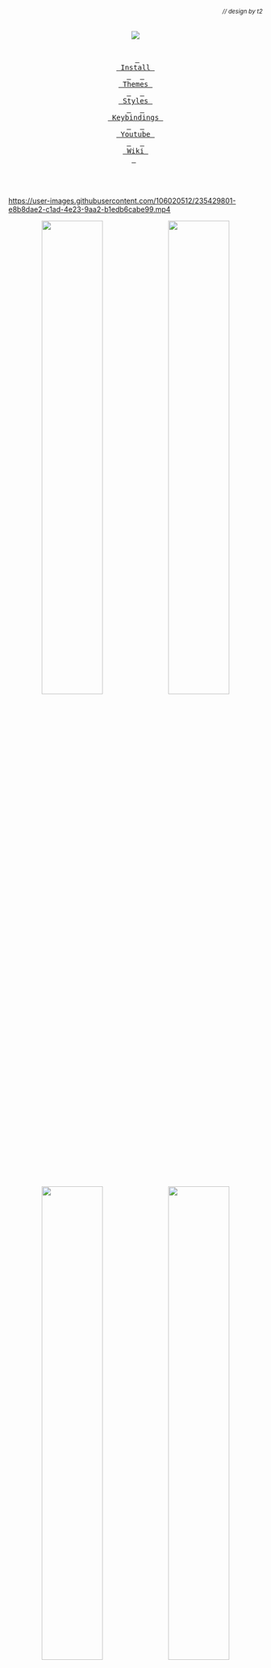###### *<div align = right><sub>// design by t2</sub></div>*
<div align = center><img src="https://raw.githubusercontent.com/prasanthrangan/hyprdots/main/Source/assets/hyprdots_banner.png"><br><br>

&ensp;[<kbd> <br> Install <br> </kbd>](#Installation)&ensp;
&ensp;[<kbd> <br> Themes <br> </kbd>](#Themes)&ensp;
&ensp;[<kbd> <br> Styles <br> </kbd>](#Styles)&ensp;
&ensp;[<kbd> <br> Keybindings <br> </kbd>](#Keybindings)&ensp;
&ensp;[<kbd> <br> Youtube <br> </kbd>](#Youtube)&ensp;
&ensp;[<kbd> <br> Wiki <br> </kbd>](https://github.com/prasanthrangan/hyprdots/wiki)&ensp;
<br><br><br><br></div>


<https://user-images.githubusercontent.com/106020512/235429801-e8b8dae2-c1ad-4e23-9aa2-b1edb6cabe99.mp4>

<p align="center">
    <img align="center" width="49%" src="https://raw.githubusercontent.com/prasanthrangan/hyprdots/main/Source/assets/showcase_1.png" /> <img align="center" width="49%" src="https://raw.githubusercontent.com/prasanthrangan/hyprdots/main/Source/assets/showcase_2.png" />
    <img align="center" width="49%" src="https://raw.githubusercontent.com/prasanthrangan/hyprdots/main/Source/assets/showcase_3.png" /> <img align="center" width="49%" src="https://raw.githubusercontent.com/prasanthrangan/hyprdots/main/Source/assets/showcase_4.png" />
</p>

https://github.com/prasanthrangan/hyprdots/assets/106020512/c995699a-299c-4a8e-99d4-71aa3d68eb93


<div align = right> <br><br>

[<kbd> <br> 🡅 <br> </kbd>](#-design-by-t2)
</div>

## Installation

The installation script is made for Arch, but **may** work on some Arch based distros with **systemd**.
For Debian, please refer **Senshi111**'s version [here](https://github.com/Senshi111/debian-hyprland-hyprdots).
Checkout **Ksk**'s [video](https://www.youtube.com/watch?v=mb8h1-LB9K0) for full installation walkthrough.

> [!IMPORTANT]
> Install script will auto-detect nvidia card and install nvidia-dkms drivers for your kernel.
> So please ensure that your Nvidia card supports [dkms](https://wiki.archlinux.org/title/NVIDIA) drivers and hyprland.

> [!CAUTION]
> The script modifies your grub config to enable Nvidia drm and theme.
> This script is also designed to be done after a minimal arch installation, using it on previously installed desktop should work but will change whatever you currently have (gtk/qt theming, shell, sddm, grub, etc) and is at your own risk.

But anyway… let's move on to the installation process!

1. Download iso

   ```sh
   # Yoink nixos-unstable
   wget -O nixos.iso https://channels.nixos.org/nixos-unstable/latest-nixos-minimal-x86_64-linux.iso

   # Write it to a flash drive
   cp nixos.iso /dev/sdX
   ```

2. Boot into the installer.

3. Connect to the internet
  
   ```bash
   $ ping archlinux.org # if this is successful you can skip this step
   ```
   ```bash
   # Find your interface
   $ iwctl
   $ device list
   
   # Search for networks
   $ station <interface> scan
   $ station <interface> get-networks

   # Connect to the internet
   $ station <interface> connect <network>
   $ exit

   # Check if you have internet
   $ ping archlinux.org
   ```
 
4. Download and excecute the script

   ```bash
   # Run this command to start the installation
   bash <(curl -L github.com/Sitolam/hyprdots/raw/master/Scripts/install_arch.sh)
   ```


> [!TIP]
> You can also create your own list (for ex. `custom_apps.lst`) with all your favorite apps and pass the file as a parameter to install it -
>```shell
>./install.sh custom_apps.lst
>```

Please reboot after the install script completes and takes you to sddm login screen (or black screen) for the first time.
For more details, please refer [installation wiki](https://github.com/prasanthrangan/hyprdots/wiki/Installation)

### Updating
To update Hyprdots you will need to pull the latest changes from github and restore the configs by doing -

```shell
cd ~/Hyprdots/Scripts
git pull
./install.sh -r
```

> [!IMPORTANT]
> This backs up and overwrites all configs as setup by `restore_cfg.lst` in ~/Hyprdots/Scripts.
> So please note that any configurations you made may be overwritten if listed to be done so, but can be recovered in ~/.config/cfg_backups.


<div align = right> <br><br>

[<kbd> <br> 🡅 <br> </kbd>](#-design-by-t2)
</div>

## Themes

To create your own custom theme, please refer [theming wiki](https://github.com/prasanthrangan/hyprdots/wiki/Theming)

> [!TIP]
> You can install/browse/create/maintain/share additional themes (ex. [Synth-Wave](https://github.com/prasanthrangan/hyprdots-mod)) using themepatcher.
> For more details please refer [themepatcher wiki](https://github.com/prasanthrangan/hyprdots/wiki/Theming#theme-patcher).

<br><div align="center"><table><tr><td><img width="60" src="https://raw.githubusercontent.com/prasanthrangan/hyprdots/main/Source/assets/hyprdots_logo.png"></td><td>

[![Catppuccin-Mocha](https://placehold.co/130x30/b4befe/11111b?text=Catppuccin-Mocha&font=Oswald)](#-Catppuccin-Mocha)
[![Catppuccin-Latte](https://placehold.co/130x30/dd7878/eff1f5?text=Catppuccin-Latte&font=Oswald)](#-Catppuccin-Latte)
[![Decay-Green](https://placehold.co/130x30/90ceaa/151720?text=Decay-Green&font=Oswald)](#-Decay-Green)
[![Rosé-Pine](https://placehold.co/130x30/c4a7e7/191724?text=Rosé-Pine&font=Oswald)](#-Rosé-Pine)
[![Tokyo-Night](https://placehold.co/130x30/7aa2f7/24283b?text=Tokyo-Night&font=Oswald)](#-Tokyo-Night)<br>
[![Material-Sakura](https://placehold.co/130x30/f2e9e1/b4637a?text=Material-Sakura&font=Oswald)](#-Material-Sakura)
[![Graphite-Mono](https://placehold.co/130x30/a6a6a6/262626?text=Graphite-Mono&font=Oswald)](#-Graphite-Mono)
[![Cyberpunk-Edge](https://placehold.co/130x30/fada16/000000?text=Cyberpunk-Edge&font=Oswald)](#-Cyberpunk-Edge)
[![Frosted-Glass](https://placehold.co/130x30/7ed6ff/1e4c84?text=Frosted-Glass&font=Oswald)](#-Frosted-Glass-by-T-crypt)
[![Gruvbox-Retro](https://placehold.co/130x30/475437/B5CC97?text=Gruvbox-Retro&font=Oswald)](#-Gruvbox-Retro-by-T-crypt)
</td></tr></table></div><br><table><td><br>

> #### ***<div align = right>// Catppuccin-Mocha</div>***

![Catppuccin-Mocha#1](https://raw.githubusercontent.com/prasanthrangan/hyprdots/main/Source/assets/theme_mocha_1.png)
![Catppuccin-Mocha#2](https://raw.githubusercontent.com/prasanthrangan/hyprdots/main/Source/assets/theme_mocha_2.png)<br><br>

> #### ***<div align = right>// Catppuccin-Latte</div>***

![Catppuccin-Latte#1](https://raw.githubusercontent.com/prasanthrangan/hyprdots/main/Source/assets/theme_latte_1.png)
![Catppuccin-Latte#2](https://raw.githubusercontent.com/prasanthrangan/hyprdots/main/Source/assets/theme_latte_2.png)<br><br>

> #### ***<div align = right>// Decay-Green</div>***
![Decay-Green#1](https://raw.githubusercontent.com/prasanthrangan/hyprdots/main/Source/assets/theme_decay_1.png)
![Decay-Green#2](https://raw.githubusercontent.com/prasanthrangan/hyprdots/main/Source/assets/theme_decay_2.png)<br><br>

> #### ***<div align = right>// Rosé-Pine</div>***
![Rosé-Pine#1](https://raw.githubusercontent.com/prasanthrangan/hyprdots/main/Source/assets/theme_rosine_1.png)
![Rosé-Pine#2](https://raw.githubusercontent.com/prasanthrangan/hyprdots/main/Source/assets/theme_rosine_2.png)<br><br>

> #### ***<div align = right>// Tokyo-Night</div>***
![Tokyo-Night#1](https://raw.githubusercontent.com/prasanthrangan/hyprdots/main/Source/assets/theme_tokyo_1.png)
![Tokyo-Night#2](https://raw.githubusercontent.com/prasanthrangan/hyprdots/main/Source/assets/theme_tokyo_2.png)<br><br>

> #### ***<div align = right>// Material-Sakura</div>***
![Material-Sakura#1](https://raw.githubusercontent.com/prasanthrangan/hyprdots/main/Source/assets/theme_maura_1.png)
![Material-Sakura#2](https://raw.githubusercontent.com/prasanthrangan/hyprdots/main/Source/assets/theme_maura_2.png)<br><br>

> #### ***<div align = right>// Graphite-Mono</div>***
![Graphite-Mono#1](https://raw.githubusercontent.com/prasanthrangan/hyprdots/main/Source/assets/theme_graph_1.png)
![Graphite-Mono#2](https://raw.githubusercontent.com/prasanthrangan/hyprdots/main/Source/assets/theme_graph_2.png)<br><br>

> #### ***<div align = right>// Cyberpunk-Edge</div>***
![Cyberpunk-Edge#1](https://raw.githubusercontent.com/prasanthrangan/hyprdots/main/Source/assets/theme_cedge_1.png)
![Cyberpunk-Edge#2](https://raw.githubusercontent.com/prasanthrangan/hyprdots/main/Source/assets/theme_cedge_2.png)<br><br>

> #### ***<div align = right>// Frosted-Glass by T-crypt</div>***
![Frosted-Glass#1](https://raw.githubusercontent.com/prasanthrangan/hyprdots/main/Source/assets/theme_frosted_1.png)
![Frosted-Glass#2](https://raw.githubusercontent.com/prasanthrangan/hyprdots/main/Source/assets/theme_frosted_2.png)<br><br>

> #### ***<div align = right>// Gruvbox-Retro by T-crypt</div>***
![Gruvbox-Retro#1](https://raw.githubusercontent.com/prasanthrangan/hyprdots/main/Source/assets/theme_gruvbox_1.png)
![Gruvbox-Retro#2](https://raw.githubusercontent.com/prasanthrangan/hyprdots/main/Source/assets/theme_gruvbox_2.png)

</td></table>


<div align = right> <br><br>

[<kbd> <br> 🡅 <br> </kbd>](#-design-by-t2)
</div>

## Styles

| Theme Select |
| :-: |
| ![Theme Select](https://raw.githubusercontent.com/prasanthrangan/hyprdots/main/Source/assets/theme_select.png) |

| Wallpaper Select |
| :-: |
| ![Wallpaper Select](https://raw.githubusercontent.com/prasanthrangan/hyprdots/main/Source/assets/walls_select.png) |

| Launcher Style Select |
| :-: |
| ![Launcher Style Select](https://raw.githubusercontent.com/prasanthrangan/hyprdots/main/Source/assets/rofi_style_sel.png) |

| Launcher Styles |
| :-: |
| ![rofi style#1](https://raw.githubusercontent.com/prasanthrangan/hyprdots/main/Source/assets/rofi_style_1.png) |
| ![rofi style#2](https://raw.githubusercontent.com/prasanthrangan/hyprdots/main/Source/assets/rofi_style_2.png) |
| ![rofi style#3](https://raw.githubusercontent.com/prasanthrangan/hyprdots/main/Source/assets/rofi_style_3.png) |
| ![rofi style#4](https://raw.githubusercontent.com/prasanthrangan/hyprdots/main/Source/assets/rofi_style_4.png) |
| ![rofi style#5](https://raw.githubusercontent.com/prasanthrangan/hyprdots/main/Source/assets/rofi_style_5.png) |
| ![rofi style#6](https://raw.githubusercontent.com/prasanthrangan/hyprdots/main/Source/assets/rofi_style_6.png) |
| ![rofi style#7](https://raw.githubusercontent.com/prasanthrangan/hyprdots/main/Source/assets/rofi_style_7.png) |
| ![rofi style#8](https://raw.githubusercontent.com/prasanthrangan/hyprdots/main/Source/assets/rofi_style_8.png) |
| ![rofi style#9](https://raw.githubusercontent.com/prasanthrangan/hyprdots/main/Source/assets/rofi_style_9.png) |

| Wlogout Menu |
| :-: |
| ![Wlogout Menu#1](https://raw.githubusercontent.com/prasanthrangan/hyprdots/main/Source/assets/wlog_style_1.png) |
| ![Wlogout Menu#2](https://raw.githubusercontent.com/prasanthrangan/hyprdots/main/Source/assets/wlog_style_2.png) |

| Game Launchers |
| :-: |
| ![Game Launchers#1](https://raw.githubusercontent.com/prasanthrangan/hyprdots/main/Source/assets/game_launch_1.png) |
| ![Game Launchers#2](https://raw.githubusercontent.com/prasanthrangan/hyprdots/main/Source/assets/game_launch_2.png) |
| ![Game Launchers#3](https://raw.githubusercontent.com/prasanthrangan/hyprdots/main/Source/assets/game_launch_3.png) |
| ![Game Launchers#4](https://raw.githubusercontent.com/prasanthrangan/hyprdots/main/Source/assets/game_launch_4.png) |
| ![Game Launchers#5](https://raw.githubusercontent.com/prasanthrangan/hyprdots/main/Source/assets/game_launch_5.png) |


<div align = right> <br><br>

[<kbd> <br> 🡅 <br> </kbd>](#-design-by-t2)
</div>

## Packages

<table><tr><td>
<code>n</code><br><code>v</code><br><code>i</code><br><code>d</code><br><code>i</code><br><code>a</code></td><td><table>
    <tr><td>linux-headers</td><td>for main kernel (script will auto detect from /usr/lib/modules/)</td></tr>
    <tr><td>linux-zen-headers</td><td>for zen kernel (script will auto detect from /usr/lib/modules/)</td></tr>
    <tr><td>linux-lts-headers</td><td>for lts kernel (script will auto detect from /usr/lib/modules/)</td></tr>
    <tr><td>nvidia-dkms</td><td>nvidia drivers (script will auto detect from lspci -k | grep -A 2 -E "(VGA|3D)")</td></tr>
    <tr><td>nvidia-utils</td><td>nvidia utils (script will auto detect from lspci -k | grep -A 2 -E "(VGA|3D)")</td></tr></table>
</td></tr></table>

<table><tr><td>
<code>u</code><br><code>t</code><br><code>i</code><br><code>l</code><br><code>s</code></td><td><table>
    <tr><td>pipewire</td><td>audio and video server</td></tr>
    <tr><td>pipewire-alsa</td><td>for audio</td></tr>
    <tr><td>pipewire-audio</td><td>for audio</td></tr>
    <tr><td>pipewire-jack</td><td>for audio</td></tr>
    <tr><td>pipewire-pulse</td><td>for audio</td></tr>
    <tr><td>gst-plugin-pipewire</td><td>for audio</td></tr>
    <tr><td>wireplumber</td><td>audio and video server</td></tr>
    <tr><td>networkmanager</td><td>network manager</td></tr>
    <tr><td>network-manager-applet</td><td>nm tray</td></tr>
    <tr><td>bluez</td><td>for bluetooth</td></tr>
    <tr><td>bluez-utils</td><td>for bluetooth</td></tr>
    <tr><td>blueman</td><td>bt tray</td></tr></table>
</td></tr></table>

<table><tr><td>
<code>l</code><br><code>o</code><br><code>g</code><br><code>i</code><br><code>n</code></td><td><table>
    <tr><td>sddm-git</td><td>display manager for login</td></tr>
    <tr><td>qt5-wayland</td><td>for QT wayland XDP</td></tr>
    <tr><td>qt6-wayland</td><td>for QT wayland XDP</td></tr>
    <tr><td>qt5-quickcontrols</td><td>for sddm theme</td></tr>
    <tr><td>qt5-quickcontrols2</td><td>for sddm theme</td></tr>
    <tr><td>qt5-graphicaleffects</td><td>for sddm theme</td></tr></table>
</td></tr></table>

<table><tr><td>
<code>h</code><br><code>y</code><br><code>p</code><br><code>r</code></td><td><table>
    <tr><td>hyprland-git</td><td>main window manager (hyprland-nvidia-git if nvidia card is detected)</td></tr>
    <tr><td>dunst</td><td>graphical notification daemon</td></tr>
    <tr><td>rofi-lbonn-wayland-git</td><td>app launcher</td></tr>
    <tr><td>waybar-hyprland-git</td><td>status bar</td></tr>
    <tr><td>swww</td><td>wallpaper app</td></tr>
    <tr><td>swaylock-effects-git</td><td>lockscreen</td></tr>
    <tr><td>wlogout</td><td>logout screen</td></tr>
    <tr><td>grimblast-git</td><td>screenshot tool</td></tr>
    <tr><td>slurp</td><td>selects region for screenshot/screenshare</td></tr>
    <tr><td>swappy</td><td>screenshot editor</td></tr>
    <tr><td>cliphist</td><td>clipboard manager</td></tr></table>
</td></tr></table>

<table><tr><td>
<code>d</code><br><code>e</code><br><code>p</code><br><code>e</code><br><code>n</code><br><code>d</code><br><code>e</code><br><code>n</code><br><code>c</code><br><code>y</code></td><td><table>
    <tr><td>polkit-kde-agent</td><td>authentication agent</td></tr>
    <tr><td>xdg-desktop-portal-hyprland</td><td>XDG Desktop Portal</td></tr>
    <tr><td>pacman-contrib</td><td>for system update check</td></tr>
    <tr><td>python-pyamdgpuinfo</td><td>for amd gpu info</td></tr>
    <tr><td>parallel</td><td>for parallel processing</td></tr>
    <tr><td>jq</td><td>to read json</td></tr>
    <tr><td>imagemagick</td><td>for image processing</td></tr>
    <tr><td>qt5-imageformats</td><td>for dolphin image thumbnails</td></tr>
    <tr><td>ffmpegthumbs</td><td>for dolphin video thumbnails</td></tr>
    <tr><td>kde-cli-tools</td><td>for dolphin open with option</td></tr>
    <tr><td>brightnessctl</td><td>brightness control for laptop</td></tr>
    <tr><td>pavucontrol</td><td>audio settings gui</td></tr>
    <tr><td>pamixer</td><td>for waybar audio</td></tr></table>
</td></tr></table>

<table><tr><td>
<code>t</code><br><code>h</code><br><code>e</code><br><code>m</code><br><code>e</code></td><td><table>
    <tr><td>nwg-look</td><td>theming GTK apps</td></tr>
    <tr><td>kvantum</td><td>theming QT apps</td></tr>
    <tr><td>qt5ct</td><td>theming QT5 apps</td></tr></table>
</td></tr></table>

<table><tr><td>
<code>a</code><br><code>p</code><br><code>p</code><br><code>s</code></td><td><table>
    <tr><td>thorium-browser</td><td>browser</td></tr>
    <tr><td>kitty</td><td>terminal</td></tr>
    <tr><td>neofetch</td><td>fetch tool</td></tr>
    <tr><td>dolphin</td><td>kde file manager</td></tr>
    <tr><td>visual-studio-code-bin</td><td>gui code editor</td></tr>
    <tr><td>vim</td><td>text editor</td></tr>
    <tr><td>ark</td><td>kde file archiver</td></tr></table>
</td></tr></table>

<table><tr><td>
    <code>s</code><br><code>h</code><br><code>e</code><br><code>l</code><br><code>l</code></td><td><table>
    <tr><td>zsh</td><td>main shell</td></tr>
    <tr><td>eza</td><td>colorful file lister</td></tr>
    <tr><td>oh-my-zsh-git</td><td>for zsh plugins</td></tr>
    <tr><td>zsh-theme-powerlevel10k-git</td><td>theme for zsh</td></tr>
    <tr><td>pokemon-colorscripts-git</td><td>display pokemon sprites</td></tr></table>
</td></tr></table>


<div align = right> <br><br>

[<kbd> <br> 🡅 <br> </kbd>](#-design-by-t2)
</div>

## Keybindings

| Keys | Action |
| :--  | :-- |
| <kbd>Super</kbd> + <kbd>Q</kbd> | quit active/focused window
| <kbd>Alt</kbd> + <kbd>F4</kbd> | quit active/focused window
| <kbd>Super</kbd> + <kbd>Del</kbd> | quit hyprland session
| <kbd>Super</kbd> + <kbd>W</kbd> | toggle window on focus to float
| <kbd>Alt</kbd> + <kbd>Enter</kbd> | toggle window on focus to fullscreen
| <kbd>Super</kbd> + <kbd>Shift</kbd> + <kbd>F</kbd> | toggle float-n-pin on focused window
| <kbd>Super</kbd> + <kbd>J</kbd> | toggle layout
| <kbd>Super</kbd> + <kbd>G</kbd> | toggle window group
| <kbd>Super</kbd> + <kbd>T</kbd> | launch kitty terminal
| <kbd>Super</kbd> + <kbd>E</kbd> | launch dolphin file explorer
| <kbd>Super</kbd> + <kbd>C</kbd> | launch vscode
| <kbd>Super</kbd> + <kbd>F</kbd> | launch thorium
| <kbd>Super</kbd> + <kbd>A</kbd> | launch desktop applications (rofi)
| <kbd>Super</kbd> + <kbd>Tab</kbd> | switch open applications (rofi)
| <kbd>Super</kbd> + <kbd>R</kbd> | browse system files (rofi)
| <kbd>F10</kbd> | mute audio output (toggle)
| <kbd>F11</kbd> | decrease volume (hold)
| <kbd>F12</kbd> | increase volume (hold)
| <kbd>Super</kbd> + <kbd>V</kbd> | clipboard history paste
| <kbd>Super</kbd> + <kbd>L</kbd> | lock screen
| <kbd>Super</kbd> + <kbd>Backspace</kbd> | logout menu
| <kbd>Super</kbd> + <kbd>K</kbd> | switch keyboard layout
| <kbd>Super</kbd> + <kbd>P</kbd> | drag to select area or click on a window to print
| <kbd>Super</kbd> + <kbd>Alt</kbd> + <kbd>P</kbd> | print current screen
| <kbd>Super</kbd> + <kbd>Ctrl</kbd> + <kbd>P</kbd> | print current screen (frozen)
| <kbd>Super</kbd> + <kbd>RightClick</kbd> | resize the window
| <kbd>Super</kbd> + <kbd>LeftClick</kbd> | change the window position
| <kbd>Super</kbd> + <kbd>MouseScroll</kbd> | cycle through workspaces
| <kbd>Super</kbd> + <kbd>Shift</kbd> + <kbd>←</kbd><kbd>→</kbd><kbd>↑</kbd><kbd>↓</kbd>| resize windows (hold)
| <kbd>Super</kbd> + <kbd>Shift</kbd> + <kbd>Ctrl</kbd> + <kbd>←</kbd><kbd>→</kbd><kbd>↑</kbd><kbd>↓</kbd>| move active window within the current workspace
| <kbd>Super</kbd> + <kbd>[0-9]</kbd> | switch to workspace [0-9]
| <kbd>Super</kbd> + <kbd>Shift</kbd> + <kbd>[0-9]</kbd> | move active window to workspace [0-9]
| <kbd>Super</kbd> + <kbd>Alt</kbd> + <kbd>[0-9]</kbd> | move active window to workspace [0-9] (silently)
| <kbd>Super</kbd> + <kbd>Alt</kbd> + <kbd>S</kbd> | move window to special workspace
| <kbd>Super</kbd> + <kbd>S</kbd> | toggle to special workspace
| <kbd>Super</kbd> + <kbd>Alt</kbd> + <kbd>G</kbd> | disable hypr effects for gamemode
| <kbd>Super</kbd> + <kbd>Alt</kbd> + <kbd>→</kbd> | next wallpaper
| <kbd>Super</kbd> + <kbd>Alt</kbd> + <kbd>←</kbd> | previous wallpaper
| <kbd>Super</kbd> + <kbd>Alt</kbd> + <kbd>↑</kbd> | next waybar mode
| <kbd>Super</kbd> + <kbd>Alt</kbd> + <kbd>↓</kbd> | previous waybar mode
| <kbd>Super</kbd> + <kbd>Shift</kbd> + <kbd>D</kbd> | toggle (theme <//> wall) based colors
| <kbd>Super</kbd> + <kbd>Shift</kbd> + <kbd>T</kbd> | theme select menu
| <kbd>Super</kbd> + <kbd>Shift</kbd> + <kbd>W</kbd> | wallpaper select menu
| <kbd>Super</kbd> + <kbd>Shift</kbd> + <kbd>A</kbd> | rofi style select menu


<div align = right> <br><br>

[<kbd> <br> 🡅 <br> </kbd>](#-design-by-t2)
</div>

## Youtube

<table><tr><td><code>p</code><br><code>l</code><br><code>a</code><br><code>y</code><br><code>l</code><br><code>i</code><br><code>s</code><br><code>t</code></td><td>

[![YouTube playlist thumbnail](https://raw.githubusercontent.com/prasanthrangan/hyprdots/main/Source/assets/yt_playlist.png)](https://www.youtube.com/watch?v=_nyStxAI75s&list=PLt8rU_ebLsc5yEHUVsAQTqokIBMtx3RFY)

</td></tr></table>

